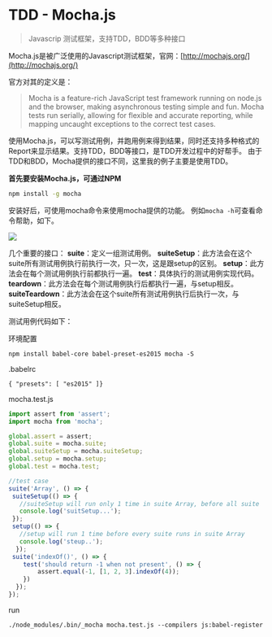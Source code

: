 # TDD - Mocha.js

> Javascrip 测试框架，支持TDD，BDD等多种接口

Mocha.js是被广泛使用的Javascript测试框架，官网：[http://mochajs.org/](http://mochajs.org/)

官方对其的定义是：

> Mocha is a feature-rich JavaScript test framework running on node.js and the browser, making asynchronous testing
> simple and fun. Mocha tests run serially, allowing for flexible and accurate reporting, while mapping uncaught
> exceptions to the correct test cases.

使用Mocha.js，可以写测试用例，并跑用例来得到结果，同时还支持多种格式的Report来显示结果。支持TDD，BDD等接口，是TDD开发过程中的好帮手。
由于TDD和BDD，Mocha提供的接口不同，这里我的例子主要是使用TDD。

**首先要安装Mocha.js，可通过NPM**

```bash
npm install -g mocha
```

安装好后，可使用mocha命令来使用mocha提供的功能。
例如`mocha -h`可查看命令帮助，如下。

![](mocha-test/assets/b860940c-b642-465d-8621-0eedee09e5d8.jpg)

几个重要的接口：
 **suite**：定义一组测试用例。
 **suiteSetup**：此方法会在这个suite所有测试用例执行前执行一次，只一次，这是跟setup的区别。
 **setup**：此方法会在每个测试用例执行前都执行一遍。
 **test**：具体执行的测试用例实现代码。
 **teardown**：此方法会在每个测试用例执行后都执行一遍，与setup相反。
 **suiteTeardown**：此方法会在这个suite所有测试用例执行后执行一次，与suiteSetup相反。

测试用例代码如下：

环境配置

```
npm install babel-core babel-preset-es2015 mocha -S
```

.babelrc

```
{ "presets": [ "es2015" ]}
```

mocha.test.js

```js
import assert from 'assert';
import mocha from 'mocha';

global.assert = assert;
global.suite = mocha.suite;
global.suiteSetup = mocha.suiteSetup;
global.setup = mocha.setup;
global.test = mocha.test;

//test case
suite('Array', () => {
 suiteSetup(() => { 
   //suiteSetup will run only 1 time in suite Array, before all suite 
   console.log('suitSetup...');
 });
 setup(() => {
   //setup will run 1 time before every suite runs in suite Array 
   console.log('steup..'); 
  });
 suite('indexOf()', () => { 
    test('should return -1 when not present', () => { 
        assert.equal(-1, [1, 2, 3].indexOf(4)); 
    }) 
  });
});
```

run

```
./node_modules/.bin/_mocha mocha.test.js --compilers js:babel-register
```
